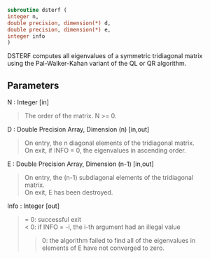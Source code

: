 ```fortran  
subroutine dsterf (  
integer n,  
double precision, dimension(*) d,  
double precision, dimension(*) e,  
integer info  
)  
```  
  
DSTERF computes all eigenvalues of a symmetric tridiagonal matrix  
using the Pal-Walker-Kahan variant of the QL or QR algorithm.  
  
## Parameters  
N : Integer [in]  
> The order of the matrix.  N >= 0.  
  
D : Double Precision Array, Dimension (n) [in,out]  
> On entry, the n diagonal elements of the tridiagonal matrix.  
> On exit, if INFO = 0, the eigenvalues in ascending order.  
  
E : Double Precision Array, Dimension (n-1) [in,out]  
> On entry, the (n-1) subdiagonal elements of the tridiagonal  
> matrix.  
> On exit, E has been destroyed.  
  
Info : Integer [out]  
> = 0:  successful exit  
> < 0:  if INFO = -i, the i-th argument had an illegal value  
> > 0:  the algorithm failed to find all of the eigenvalues in  
> elements of E have not converged to zero.  
  

